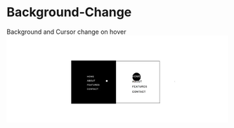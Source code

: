 # Background-Change
Background and Cursor change on hover <br/>
<img src="./assets/Background-Change.webp" alt="Project Image" />